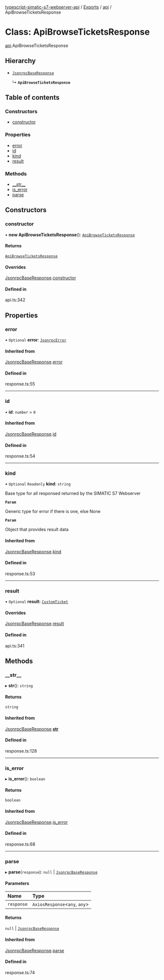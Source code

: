 [typescript-simatic-s7-webserver-api](../README.md) / [Exports](../modules.md) / [api](../modules/api.md) / ApiBrowseTicketsResponse

# Class: ApiBrowseTicketsResponse

[api](../modules/api.md).ApiBrowseTicketsResponse

## Hierarchy

- [`JsonrpcBaseResponse`](response.JsonrpcBaseResponse.md)

  ↳ **`ApiBrowseTicketsResponse`**

## Table of contents

### Constructors

- [constructor](api.ApiBrowseTicketsResponse.md#constructor)

### Properties

- [error](api.ApiBrowseTicketsResponse.md#error)
- [id](api.ApiBrowseTicketsResponse.md#id)
- [kind](api.ApiBrowseTicketsResponse.md#kind)
- [result](api.ApiBrowseTicketsResponse.md#result)

### Methods

- [\_\_str\_\_](api.ApiBrowseTicketsResponse.md#__str__)
- [is\_error](api.ApiBrowseTicketsResponse.md#is_error)
- [parse](api.ApiBrowseTicketsResponse.md#parse)

## Constructors

### constructor

• **new ApiBrowseTicketsResponse**(): [`ApiBrowseTicketsResponse`](api.ApiBrowseTicketsResponse.md)

#### Returns

[`ApiBrowseTicketsResponse`](api.ApiBrowseTicketsResponse.md)

#### Overrides

[JsonrpcBaseResponse](response.JsonrpcBaseResponse.md).[constructor](response.JsonrpcBaseResponse.md#constructor)

#### Defined in

api.ts:342

## Properties

### error

• `Optional` **error**: [`JsonrpcError`](response.JsonrpcError.md)

#### Inherited from

[JsonrpcBaseResponse](response.JsonrpcBaseResponse.md).[error](response.JsonrpcBaseResponse.md#error)

#### Defined in

response.ts:55

___

### id

• **id**: `number` = `0`

#### Inherited from

[JsonrpcBaseResponse](response.JsonrpcBaseResponse.md).[id](response.JsonrpcBaseResponse.md#id)

#### Defined in

response.ts:54

___

### kind

• `Optional` `Readonly` **kind**: `string`

Base type for all responsed returned by the SIMATIC S7 Webserver

**`Param`**

Generic type for error if there is one, else None

**`Param`**

Object that provides result data

#### Inherited from

[JsonrpcBaseResponse](response.JsonrpcBaseResponse.md).[kind](response.JsonrpcBaseResponse.md#kind)

#### Defined in

response.ts:53

___

### result

• `Optional` **result**: [`CustomTicket`](api.CustomTicket.md)

#### Overrides

[JsonrpcBaseResponse](response.JsonrpcBaseResponse.md).[result](response.JsonrpcBaseResponse.md#result)

#### Defined in

api.ts:341

## Methods

### \_\_str\_\_

▸ **__str__**(): `string`

#### Returns

`string`

#### Inherited from

[JsonrpcBaseResponse](response.JsonrpcBaseResponse.md).[__str__](response.JsonrpcBaseResponse.md#__str__)

#### Defined in

response.ts:128

___

### is\_error

▸ **is_error**(): `boolean`

#### Returns

`boolean`

#### Inherited from

[JsonrpcBaseResponse](response.JsonrpcBaseResponse.md).[is_error](response.JsonrpcBaseResponse.md#is_error)

#### Defined in

response.ts:68

___

### parse

▸ **parse**(`response`): ``null`` \| [`JsonrpcBaseResponse`](response.JsonrpcBaseResponse.md)

#### Parameters

| Name | Type |
| :------ | :------ |
| `response` | `AxiosResponse`\<`any`, `any`\> |

#### Returns

``null`` \| [`JsonrpcBaseResponse`](response.JsonrpcBaseResponse.md)

#### Inherited from

[JsonrpcBaseResponse](response.JsonrpcBaseResponse.md).[parse](response.JsonrpcBaseResponse.md#parse)

#### Defined in

response.ts:74

